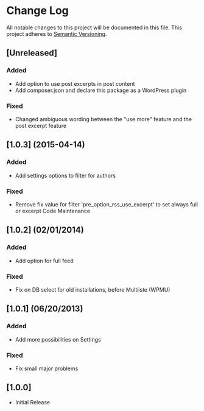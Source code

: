 # Change Log
All notable changes to this project will be documented in this file.
This project adheres to [Semantic Versioning](http://semver.org/).

## [Unreleased]
### Added
* Add option to use post excerpts in post content
* Add composer.json and declare this package as a WordPress plugin

### Fixed
* Changed ambiguous wording between the "use more" feature and the post excerpt feature

## [1.0.3] (2015-04-14)
### Added

* Add settings options to filter for authors

### Fixed
* Remove fix value for filter 'pre_option_rss_use_excerpt' to set always full or excerpt
Code Maintenance

## [1.0.2] (02/01/2014)
### Added
* Add option for full feed

### Fixed
* Fix on DB select for old installations, before Multiiste (WPMU)

## [1.0.1] (06/20/2013)
### Added
* Add more possibilities on Settings

### Fixed
* Fix small major problems

## [1.0.0]
* Initial Release